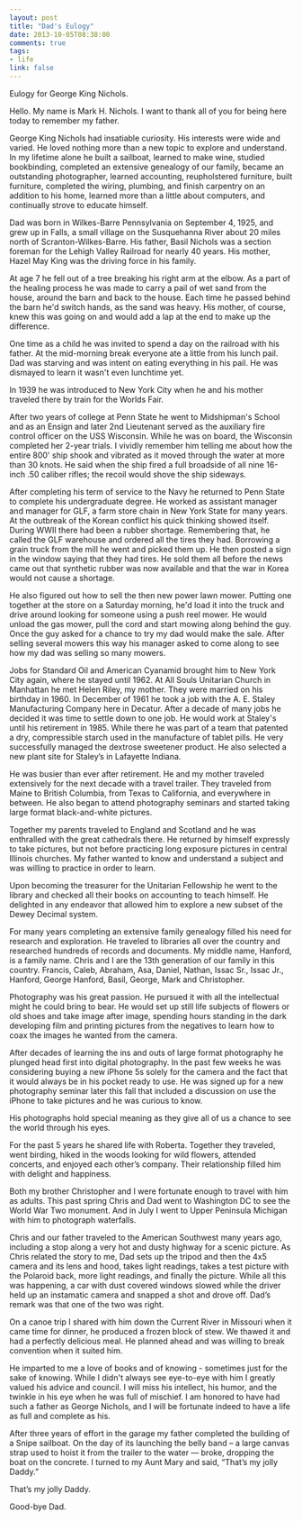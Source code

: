 ```yaml
---
layout: post
title: "Dad's Eulogy"
date: 2013-10-05T08:38:00
comments: true
tags:
- life
link: false
---
```

Eulogy for George King Nichols.

Hello. My name is Mark H. Nichols. I want to thank all of you for being here today to remember my father.

George King Nichols had insatiable curiosity. His interests were wide and varied. He loved nothing more than a new topic to explore and understand. In my lifetime alone he built a sailboat, learned to make wine, studied bookbinding, completed an extensive genealogy of our family, became an outstanding photographer, learned accounting, reupholstered furniture, built furniture, completed the wiring, plumbing, and finish carpentry on an addition to his home, learned more than a little about computers, and continually strove to educate himself.

Dad was born in Wilkes-Barre Pennsylvania on September 4, 1925, and grew up in Falls, a small village on the Susquehanna River about 20 miles north of Scranton-Wilkes-Barre. His father, Basil Nichols was a section foreman for the Lehigh Valley Railroad for nearly 40 years. His mother, Hazel May King was the driving force in his family. 

At age 7 he fell out of a tree breaking his right arm at the elbow. As a part of the healing process he was made to carry a pail of wet sand from the house, around the barn and back to the house. Each time he passed behind the barn he'd switch hands, as the sand was heavy. His mother, of course, knew this was going on and would add a lap at the end to make up the difference.

One time as a child he was invited to spend a day on the railroad with his father. At the mid-morning break everyone ate a little from his lunch pail. Dad was starving and was intent on eating everything in his pail. He was dismayed to learn it wasn't even lunchtime yet.

In 1939 he was introduced to New York City when he and his mother traveled there by train for the Worlds Fair. 

After two years of college at Penn State he went to Midshipman's School and as an Ensign and later 2nd Lieutenant served as the auxiliary fire control officer on the USS Wisconsin. While he was on board, the Wisconsin completed her 2-year trials. I vividly remember him telling me about how the entire 800' ship shook and vibrated as it moved through the water at more than 30 knots. He said when the ship fired a full broadside of all nine 16-inch .50 caliber rifles; the recoil would shove the ship sideways.

After completing his term of service to the Navy he returned to Penn State to complete his undergraduate degree. He worked as assistant manager and manager for GLF, a farm store chain in New York State for many years. At the outbreak of the Korean conflict his quick thinking showed itself. During WWII there had been a rubber shortage. Remembering that, he called the GLF warehouse and ordered all the tires they had. Borrowing a grain truck from the mill he went and picked them up. He then posted a sign in the window saying that they had tires. He sold them all before the news came out that synthetic rubber was now available and that the war in Korea would not cause a shortage.

He also figured out how to sell the then new power lawn mower. Putting one together at the store on a Saturday morning, he'd load it into the truck and drive around looking for someone using a push reel mower. He would unload the gas mower, pull the cord and start mowing along behind the guy. Once the guy asked for a chance to try my dad would make the sale. After selling several mowers this way his manager asked to come along to see how my dad was selling so many mowers.

Jobs for Standard Oil and American Cyanamid brought him to New York City again, where he stayed until 1962. At All Souls Unitarian Church in Manhattan he met Helen Riley, my mother. They were married on his birthday in 1960. In December of 1961 he took a job with the A. E. Staley Manufacturing Company here in Decatur. After a decade of many jobs he decided it was time to settle down to one job. He would work at Staley's until his retirement in 1985. While there he was part of a team that patented a dry, compressible starch used in the manufacture of tablet pills. He very successfully managed the dextrose sweetener product. He also selected a new plant site for Staley’s in Lafayette Indiana. 

He was busier than ever after retirement. He and my mother traveled extensively for the next decade with a travel trailer. They traveled from Maine to British Columbia, from Texas to California, and everywhere in between. He also began to attend photography seminars and started taking large format black-and-white pictures. 

Together my parents traveled to England and Scotland and he was enthralled with the great cathedrals there. He returned by himself expressly to take pictures, but not before practicing long exposure pictures in central Illinois churches. My father wanted to know and understand a subject and was willing to practice in order to learn.

Upon becoming the treasurer for the Unitarian Fellowship he went to the library and checked all their books on accounting to teach himself. He delighted in any endeavor that allowed him to explore a new subset of the Dewey Decimal system.

For many years completing an extensive family genealogy filled his need for research and exploration. He traveled to libraries all over the country and researched hundreds of records and documents. My middle name, Hanford, is a family name. Chris and I are the 13th generation of our family in this country. Francis, Caleb, Abraham, Asa, Daniel, Nathan, Issac Sr., Issac Jr., Hanford, George Hanford, Basil, George, Mark and Christopher. 

Photography was his great passion. He pursued it with all the intellectual might he could bring to bear. He would set up still life subjects of flowers or old shoes and take image after image, spending hours standing in the dark developing film and printing pictures from the negatives to learn how to coax the images he wanted from the camera.

After decades of learning the ins and outs of large format photography he plunged head first into digital photography. In the past few weeks he was considering buying a new iPhone 5s solely for the camera and the fact that it would always be in his pocket ready to use. He was signed up for a new photography seminar later this fall that included a discussion on use the iPhone to take pictures and he was curious to know.

His photographs hold special meaning as they give all of us a chance to see the world through his eyes.

For the past 5 years he shared life with Roberta. Together they traveled, went birding, hiked in the woods looking for wild flowers, attended concerts, and enjoyed each other’s company. Their relationship filled him with delight and happiness.

Both my brother Christopher and I were fortunate enough to travel with him as adults. This past spring Chris and Dad went to Washington DC to see the World War Two monument. And in July I went to Upper Peninsula Michigan with him to photograph waterfalls.

Chris and our father traveled to the American Southwest many years ago, including a stop along a very hot and dusty highway for a scenic picture. As Chris related the story to me, Dad sets up the tripod and then the 4x5 camera and its lens and hood, takes light readings, takes a test picture with the Polaroid back, more light readings, and finally the picture. While all this was happening, a car with dust covered windows slowed while the driver held up an instamatic camera and snapped a shot and drove off. Dad’s remark was that one of the two was right.

On a canoe trip I shared with him down the Current River in Missouri when it came time for dinner, he produced a frozen block of stew. We thawed it and had a perfectly delicious meal. He planned ahead and was willing to break convention when it suited him.

He imparted to me a love of books and of knowing - sometimes just for the sake of knowing. While I didn't always see eye-to-eye with him I greatly valued his advice and council. I will miss his intellect, his humor, and the twinkle in his eye when he was full of mischief. I am honored to have had such a father as George Nichols, and I will be fortunate indeed to have a life as full and complete as his.


After three years of effort in the garage my father completed the building of a Snipe sailboat. On the day of its launching the belly band – a large canvas strap used to hoist it from the trailer to the water — broke, dropping the boat on the concrete. I turned to my Aunt Mary and said, “That’s my jolly Daddy.” 


That’s my jolly Daddy.

Good-bye Dad.



